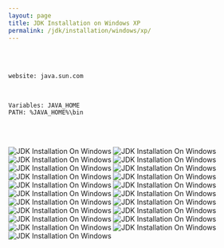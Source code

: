 ```yaml
---
layout: page
title: JDK Installation on Windows XP
permalink: /jdk/installation/windows/xp/
---
```



<br/>
<br/>

    website: java.sun.com

<br/>

    Variables: JAVA_HOME
    PATH: %JAVA_HOME%\bin

<br/>
<br/>

![JDK Installation On Windows](http://files.javadev.org/jdk/installation/windows/xp/javadev_jdk_installation_01.png)
![JDK Installation On Windows](http://files.javadev.org/jdk/installation/windows/xp/javadev_jdk_installation_02.png)
![JDK Installation On Windows](http://files.javadev.org/jdk/installation/windows/xp/javadev_jdk_installation_03.png)
![JDK Installation On Windows](http://files.javadev.org/jdk/installation/windows/xp/javadev_jdk_installation_04.png)
![JDK Installation On Windows](http://files.javadev.org/jdk/installation/windows/xp/javadev_jdk_installation_05.png)
![JDK Installation On Windows](http://files.javadev.org/jdk/installation/windows/xp/javadev_jdk_installation_06.png)
![JDK Installation On Windows](http://files.javadev.org/jdk/installation/windows/xp/javadev_jdk_installation_07.png)
![JDK Installation On Windows](http://files.javadev.org/jdk/installation/windows/xp/javadev_jdk_installation_08.png)
![JDK Installation On Windows](http://files.javadev.org/jdk/installation/windows/xp/javadev_jdk_installation_09.png)
![JDK Installation On Windows](http://files.javadev.org/jdk/installation/windows/xp/javadev_jdk_installation_10.png)
![JDK Installation On Windows](http://files.javadev.org/jdk/installation/windows/xp/javadev_jdk_installation_11.png)
![JDK Installation On Windows](http://files.javadev.org/jdk/installation/windows/xp/javadev_jdk_installation_12.png)
![JDK Installation On Windows](http://files.javadev.org/jdk/installation/windows/xp/javadev_jdk_installation_13.png)
![JDK Installation On Windows](http://files.javadev.org/jdk/installation/windows/xp/javadev_jdk_installation_14.png)
![JDK Installation On Windows](http://files.javadev.org/jdk/installation/windows/xp/javadev_jdk_installation_15.png)
![JDK Installation On Windows](http://files.javadev.org/jdk/installation/windows/xp/javadev_jdk_installation_16.png)
![JDK Installation On Windows](http://files.javadev.org/jdk/installation/windows/xp/javadev_jdk_installation_17.png)
![JDK Installation On Windows](http://files.javadev.org/jdk/installation/windows/xp/javadev_jdk_installation_18.png)
![JDK Installation On Windows](http://files.javadev.org/jdk/installation/windows/xp/javadev_jdk_installation_19.png)
![JDK Installation On Windows](http://files.javadev.org/jdk/installation/windows/xp/javadev_jdk_installation_20.png)
![JDK Installation On Windows](http://files.javadev.org/jdk/installation/windows/xp/javadev_jdk_installation_21.png)
